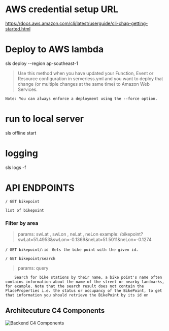 # AWS credential setup URL
https://docs.aws.amazon.com/cli/latest/userguide/cli-chap-getting-started.html

# Deploy to AWS lambda
sls deploy --region ap-southeast-1

> Use this method when you have updated your Function, Event or Resource configuration in serverless.yml and you want to deploy that change (or multiple changes at the same time) to Amazon Web Services.

`Note: You can always enforce a deployment using the --force option.`

# run to local server
sls offline start

# logging
sls logs -f <fuctionName>

# API ENDPOINTS

`/ GET bikepoint`

`list of bikepoint`
### Filter by area
> params: swLat , swLon , neLat , neLon
> example: /bikepoint?swLat=51.4953&swLon=-0.1369&neLat=51.5011&neLon=-0.1274

`/ GET bikepoint/:id`
``` Gets the bike point with the given id.```
    
`/ GET bikepoint/search`
> params: query
```
    Search for bike stations by their name, a bike point's name often contains information about the name of the street or nearby landmarks, for example. Note that the search result does not contain the PlaceProperties i.e. the status or occupancy of the BikePoint, to get that information you should retrieve the BikePoint by its id on 
```

## Architecuture C4 Components

![Backend C4 Components](docs/backend-c4-components.png)